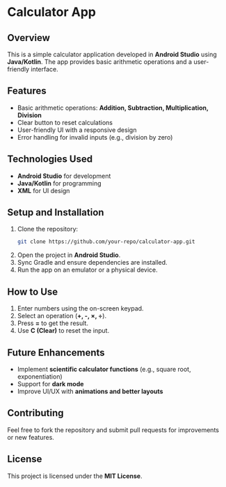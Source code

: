 # **Calculator App**

## **Overview**
This is a simple calculator application developed in **Android Studio** using **Java/Kotlin**. The app provides basic arithmetic operations and a user-friendly interface.

## **Features**
- Basic arithmetic operations: **Addition, Subtraction, Multiplication, Division**
- Clear button to reset calculations
- User-friendly UI with a responsive design
- Error handling for invalid inputs (e.g., division by zero)

## **Technologies Used**
- **Android Studio** for development
- **Java/Kotlin** for programming
- **XML** for UI design

## **Setup and Installation**
1. Clone the repository:
   ```sh
   git clone https://github.com/your-repo/calculator-app.git
   ```
2. Open the project in **Android Studio**.
3. Sync Gradle and ensure dependencies are installed.
4. Run the app on an emulator or a physical device.

## **How to Use**
1. Enter numbers using the on-screen keypad.
2. Select an operation (**+, -, ×, ÷**).
3. Press **=** to get the result.
4. Use **C (Clear)** to reset the input.

## **Future Enhancements**
- Implement **scientific calculator functions** (e.g., square root, exponentiation)
- Support for **dark mode**
- Improve UI/UX with **animations and better layouts**

## **Contributing**
Feel free to fork the repository and submit pull requests for improvements or new features.

## **License**
This project is licensed under the **MIT License**.

